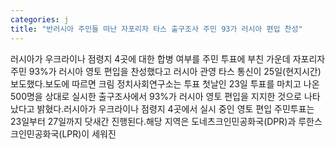 ```yaml
---
categories: j
title: "반러시아 주민들 떠난 자포리자 타스 출구조사 주민 93가 러시아 편입 찬성"
---
```

러시아가 우크라이나 점령지 4곳에 대한 합병 여부를 주민 투표에 부친 가운데 자포리자 주민 93%가 러시아 영토 편입을 찬성했다고 러시아 관영 타스 통신이 25일(현지시간) 보도했다.보도에 따르면 크림 정치사회연구소는 투표 첫날인 23일 투표를 마치고 나온 500명을 상대로 실시한 출구조사에서 93%가 러시아 영토 편입을 지지한 것으로 나타났다고 밝혔다.러시아가 우크라이나 점령지 4곳에서 실시 중인 영토 편입 주민투표는 23일부터 27일까지 닷새간 진행된다.해당 지역은 도네츠크인민공화국(DPR)과 루한스크인민공화국(LPR)이 세워진
